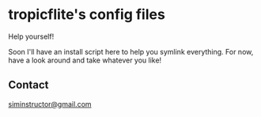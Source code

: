tropicflite's config files
===========================

Help yourself!

Soon I'll have an install script here to help you symlink everything. For now, have a look around and take whatever you like!

## Contact

siminstructor@gmail.com
